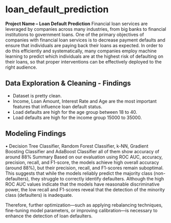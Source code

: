 # loan_default_prediction

**Project Name – Loan Default Prediction** 
Financial loan services are leveraged by companies across many industries, from big banks to financial institutions to government loans. 
One of the primary objectives of companies with financial loan services is to decrease payment defaults and ensure that individuals are paying back their loans as expected. 
In order to do this efficiently and systematically, many companies employ machine learning to predict which individuals are at the highest risk of defaulting on their loans, so that proper interventions can be effectively deployed to the right audience.

## Data Exploration & Cleaning - Findings
-  Dataset is pretty clean.
-  Income, Loan Amount, Interest Rate and Age are the most important features that influence loan default status.
-  Load defaults are high for the age group between 18 to 40.
-  Load defaults are high for the income group 15000 to 35000.
  
## Modeling Findings
•	Decision Tree Classifier, Random Forest Classifier, k-NN, Gradient Boosting Classifier and AdaBoost Classifier all of them show accuracy of around 88%
Summary
Based on our evaluation using ROC AUC, accuracy, precision, recall, and F1-score, the models achieve high overall accuracy (around 88%), but their precision, recall, and F1-scores remain suboptimal. 
This suggests that while the models reliably predict the majority class (non-defaulters), they struggle to correctly identify defaulters. 
Although the high ROC AUC values indicate that the models have reasonable discriminative power, the low recall and F1-scores reveal that the detection of the minority class (defaulters) is inadequate.

Therefore, further optimization—such as applying rebalancing techniques, fine-tuning model parameters, or improving calibration—is necessary to enhance the detection of loan defaulters.
